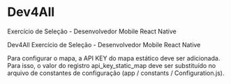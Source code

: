 # Dev4All
Exercício de Seleção - Desenvolvedor Mobile React Native

Dev4All
Exercício de Seleção - Desenvolvedor Mobile React Native

Para configurar o mapa, a API KEY do mapa estático deve ser adicionada. Para isso, o valor do registro api_key_static_map deve ser substituído no arquivo de constantes de configuração (app / constants / Configuration.js).
